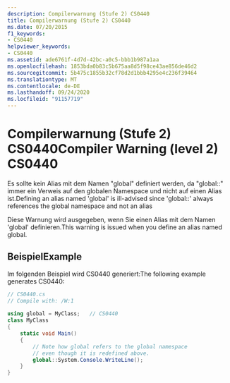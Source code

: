```yaml
---
description: Compilerwarnung (Stufe 2) CS0440
title: Compilerwarnung (Stufe 2) CS0440
ms.date: 07/20/2015
f1_keywords:
- CS0440
helpviewer_keywords:
- CS0440
ms.assetid: ade6761f-4d7d-42bc-a0c5-bbb1b987a1aa
ms.openlocfilehash: 1853bda0b83c5b675aa8d5f98ce43ae856de46d2
ms.sourcegitcommit: 5b475c1855b32cf78d2d1bbb4295e4c236f39464
ms.translationtype: MT
ms.contentlocale: de-DE
ms.lasthandoff: 09/24/2020
ms.locfileid: "91157719"
---
```

# <a name="compiler-warning-level-2-cs0440"></a><span data-ttu-id="868b0-103">Compilerwarnung (Stufe 2) CS0440</span><span class="sxs-lookup"><span data-stu-id="868b0-103">Compiler Warning (level 2) CS0440</span></span>

<span data-ttu-id="868b0-104">Es sollte kein Alias mit dem Namen "global" definiert werden, da "global::" immer ein Verweis auf den globalen Namespace und nicht auf einen Alias ist.</span><span class="sxs-lookup"><span data-stu-id="868b0-104">Defining an alias named 'global' is ill-advised since 'global::' always references the global namespace and not an alias</span></span>  
  
 <span data-ttu-id="868b0-105">Diese Warnung wird ausgegeben, wenn Sie einen Alias mit dem Namen 'global' definieren.</span><span class="sxs-lookup"><span data-stu-id="868b0-105">This warning is issued when you define an alias named global.</span></span>  
  
## <a name="example"></a><span data-ttu-id="868b0-106">Beispiel</span><span class="sxs-lookup"><span data-stu-id="868b0-106">Example</span></span>  

 <span data-ttu-id="868b0-107">Im folgenden Beispiel wird CS0440 generiert:</span><span class="sxs-lookup"><span data-stu-id="868b0-107">The following example generates CS0440:</span></span>  
  
```csharp  
// CS0440.cs  
// Compile with: /W:1  
  
using global = MyClass;   // CS0440  
class MyClass  
{  
    static void Main()  
    {  
        // Note how global refers to the global namespace  
        // even though it is redefined above.  
        global::System.Console.WriteLine();  
    }  
}  
```
